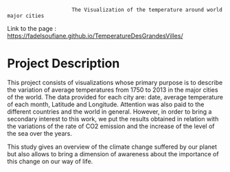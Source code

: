                          
                         The Visualization of the temperature around world major cities
  
  
  Link to the page : https://fadelsoufiane.github.io/TemperatureDesGrandesVilles/
          
# Project Description

This project consists of visualizations whose primary purpose is to describe the variation of average temperatures from 1750 to 2013 in the major cities of the world. The data provided for each city are: date, average temperature of each month, Latitude and Longitude. Attention was also paid to the different countries and the world in general. However, in order to bring a secondary interest to this work, we put the results obtained in relation with the variations of the rate of CO2 emission and the increase of the level of the sea over the years.

This study gives an overview of the climate change suffered by our planet but also allows to bring a dimension of awareness about the importance of this change on our way of life.
